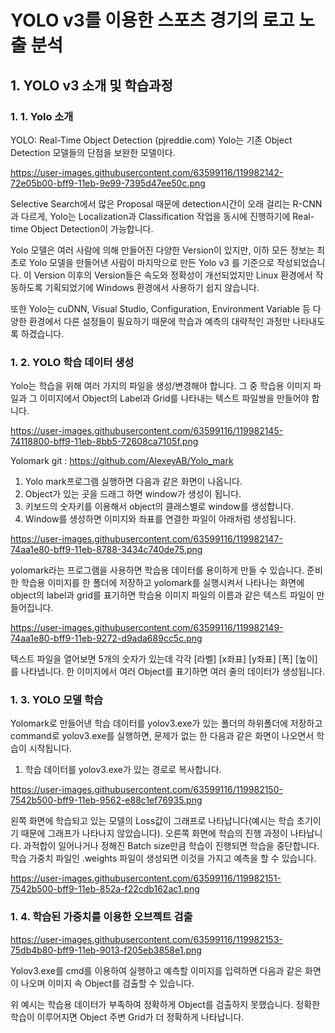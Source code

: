 # YOLO v3를 이용한 스포츠 경기의 로고 노출 분석

## 1. YOLO v3 소개 및 학습과정

### 1. 1. Yolo 소개

YOLO: Real-Time Object Detection (pjreddie.com)
Yolo는 기존 Object Detection 모델들의 단점을 보완한 모델이다.

https://user-images.githubusercontent.com/63599116/119982142-72e05b00-bff9-11eb-9e99-7395d47ee50c.png

Selective Search에서 많은 Proposal 때문에 detection시간이 오래 걸리는 R-CNN과 다르게, Yolo는 Localization과 Classification 작업을 동시에 진행하기에 Real-time Object Detection이 가능합니다. 
 
Yolo 모델은 여러 사람에 의해 만들어진 다양한 Version이 있지만, 이하 모든 정보는 최초로 Yolo 모델을 만들어낸 사람이 마지막으로 만든 Yolo v3 를 기준으로 작성되었습니다. 이 Version 이후의 Version들은 속도와 정확성이 개선되었지만 Linux 환경에서 작동하도록 기획되었기에 Windows 환경에서 사용하기 쉽지 않습니다.  
 
또한 Yolo는 cuDNN, Visual Studio, Configuration, Environment Variable 등 다양한 환경에서 다른 설정들이 필요하기 때문에 학습과 예측의 대략적인 과정만 나타내도록 하겠습니다.


### 1. 2. YOLO 학습 데이터 생성

Yolo는 학습을 위해 여러 가지의 파일을 생성/변경해야 합니다. 그 중 학습용 이미지 파일과 그 이미지에서 Object의 Label과 Grid를 나타내는 텍스트 파일쌍을 만들어야 합니다. 

https://user-images.githubusercontent.com/63599116/119982145-74118800-bff9-11eb-8bb5-72608ca7105f.png

Yolomark git : https://github.com/AlexeyAB/Yolo_mark
1. Yolo mark프로그램 실행하면 다음과 같은 화면이 나옵니다. 
2. Object가 있는 곳을 드래그 하면 window가 생성이 됩니다. 
3. 키보드의 숫자키를 이용해서 object의 클래스별로 window를 생성합니다.
4.	Window를 생성하면 이미지와 좌표를 연결한 파일이 아래처럼 생성됩니다.

https://user-images.githubusercontent.com/63599116/119982147-74aa1e80-bff9-11eb-8788-3434c740de75.png

yolomark라는 프로그램을 사용하면 학습용 데이터를 용이하게 만들 수 있습니다. 준비한 학습용 이미지를 한 폴더에 저장하고 yolomark를 실행시켜서 나타나는 화면에 object의 label과 grid를 표기하면 학습용 이미지 파일의 이름과 같은 텍스트 파일이 만들어집니다. 

https://user-images.githubusercontent.com/63599116/119982149-74aa1e80-bff9-11eb-9272-d9ada689cc5c.png

텍스트 파일을 열어보면 5개의 숫자가 있는데 각각 
[라벨] [x좌표] [y좌표] [폭] [높이]
를 나타냅니다. 한 이미지에서 여러 Object를 표기하면 여러 줄의 데이터가 생성됩니다. 


### 1. 3. YOLO 모델 학습

Yolomark로 만들어낸 학습 데이터를 yolov3.exe가 있는 폴더의 하위폴더에 저장하고 command로 yolov3.exe를 실행하면, 문제가 없는 한 다음과 같은 화면이 나오면서 학습이 시작됩니다. 
 
1. 학습 데이터를 yolov3.exe가 있는 경로로 복사합니다.

https://user-images.githubusercontent.com/63599116/119982150-7542b500-bff9-11eb-9562-e88c1ef76935.png

왼쪽 화면에 학습되고 있는 모델의 Loss값이 그래프로 나타납니다(예시는 학습 초기이기 때문에 그래프가 나타나지 않았습니다). 오른쪽 화면에 학습의 진행 과정이 나타납니다. 
과적합이 일어나거나 정해진 Batch size만큼 학습이 진행되면 학습을 중단합니다. 
학습 가중치 파일인 .weights 파일이 생성되면 이것을 가지고 예측을 할 수 있습니다. 

https://user-images.githubusercontent.com/63599116/119982151-7542b500-bff9-11eb-852a-f22cdb162ac1.png


### 1. 4. 학습된 가중치를 이용한 오브젝트 검출

https://user-images.githubusercontent.com/63599116/119982153-75db4b80-bff9-11eb-9013-f205eb3858e1.png

Yolov3.exe를 cmd를 이용하여 실행하고 예측할 이미지를 입력하면 다음과 같은 화면이 나오며 이미지 속 Object를 검출할 수 있습니다. 

위 예시는 학습용 데이터가 부족하여 정확하게 Object를 검출하지 못했습니다. 정확한 학습이 이루어지면 Object 주변 Grid가 더 정확하게 나타납니다. 
